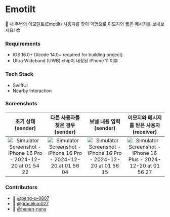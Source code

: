 # Emotilt
🎉 내 주변의 이모틸트(Emotilt) 사용자를 찾아 익명으로 이모지와 짧은 메시지를 보내보세요! 😎

### Requirements
- iOS 16.0+ (Xcode 14.0+ required for building project)
- Ultra Wideband (UWB) chip이 내장된 iPhone 11 이후

### Tech Stack
- SwiftUI
- Nearby Interaction

### Screenshots
|초기 상태 (sender) |다른 사용자를 찾은 경우 (sender) |보낼 내용 입력 (sender) |이모지와 메시지를 받은 사용자 (receiver) |
|:---:|:---:|:---:|:---:|
|![Simulator Screenshot - iPhone 16 Pro - 2024-12-20 at 01 54 22](https://github.com/user-attachments/assets/5274118a-8eaa-4c93-b831-0b0c5ebb7ca3)|![Simulator Screenshot - iPhone 16 Pro - 2024-12-20 at 01 56 04](https://github.com/user-attachments/assets/961b9899-96c1-485e-b2c2-019dfc8faa30)|![Simulator Screenshot - iPhone 16 Pro - 2024-12-20 at 01 56 15](https://github.com/user-attachments/assets/2727bdff-de8c-4f1e-bca9-4a11130e6834)|![Simulator Screenshot - iPhone 16 Plus - 2024-12-20 at 01 56 27](https://github.com/user-attachments/assets/f7de9c85-4336-4377-a575-b22d15e94e66)|

### Contributors
- 🍎 [@peng-u-0807](https://github.com/peng-u-0807)
- 🍎 [@gracekim027](https://github.com/gracekim027)
- 🍎 [@hanan-nana](https://github.com/hanan-nana)
